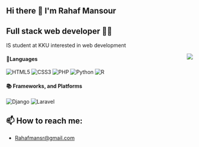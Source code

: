 ## Hi there 👋 I'm Rahaf Mansour
## Full stack web developer 👩‍💻 
IS student at KKU interested in web development 

<img align="right" src="https://github-readme-stats.vercel.app/api/top-langs/?username=raaf882&layout=compact" />

#### 📄Languages
![HTML5](https://img.shields.io/badge/html5-%23E34F26.svg?style=for-the-badge&logo=html5&logoColor=white)
![CSS3](https://img.shields.io/badge/css3-%231572B6.svg?style=for-the-badge&logo=css3&logoColor=white)
![PHP](https://img.shields.io/badge/php-%23777BB4.svg?style=for-the-badge&logo=php&logoColor=white)
![Python](https://img.shields.io/badge/python-3670A0?style=for-the-badge&logo=python&logoColor=ffdd54)
![R](https://img.shields.io/badge/r-%23276DC3.svg?style=for-the-badge&logo=r&logoColor=white)

#### 📚 Frameworks, and Platforms
![Django](https://img.shields.io/badge/django-%23092E20.svg?style=for-the-badge&logo=django&logoColor=white)
![Laravel](https://img.shields.io/badge/laravel-%23FF2D20.svg?style=for-the-badge&logo=laravel&logoColor=white)



## 📫 How to reach me:
- Rahafmansr@gmail.com
<!--![Twitter](https://img.shields.io/badge/Twitter-%231DA1F2.svg?style=for-the-badge&logo=Twitter&logoColor=white (https://twitter.com/Rhfmn2))
![LinkedIn](https://img.shields.io/badge/linkedin-%230077B5.svg?style=for-the-badge&logo=linkedin&logoColor=white) (www.linkedin.com/in/rhfmnsr)--->



<!--
**Raaf882/Raaf882** is a ✨ _special_ ✨ repository because its `README.md` (this file) appears on your GitHub profile.

Here are some ideas to get you started:

- 🔭 I’m currently working on ...
- 🌱 I’m currently learning ...
- 👯 I’m looking to collaborate on ...
- 🤔 I’m looking for help with ...
- 💬 Ask me about ...
- 📫 How to reach me: ...
- 😄 Pronouns: ...
- ⚡ Fun fact: ...

  - 📧 RahafMansourNasser@gmail.com
  
  #### 🗃️ Databases
![MongoDB](https://img.shields.io/badge/MongoDB-%234ea94b.svg?style=for-the-badge&logo=mongodb&logoColor=white)
![MySQL](https://img.shields.io/badge/mysql-%2300f.svg?style=for-the-badge&logo=mysql&logoColor=white)
![SQLite](https://img.shields.io/badge/sqlite-%2307405e.svg?style=for-the-badge&logo=sqlite&logoColor=white)


-->
